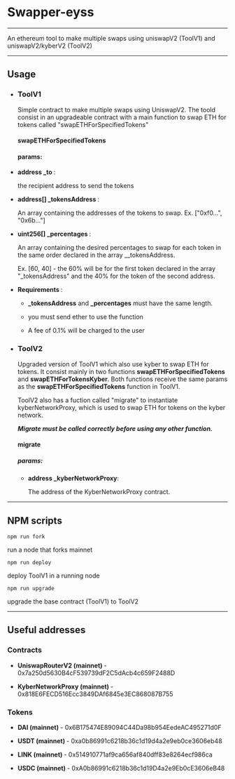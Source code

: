 # Swapper-eyss

---

An ethereum tool to make multiple swaps using uniswapV2 (ToolV1) and uniswapV2/kyberV2 (ToolV2)

---

## Usage

-   ### ToolV1

    Simple contract to make multiple swaps using UniswapV2. The toold consist in an upgradeable contract with a main function to swap ETH for tokens called "swapETHForSpecifiedTokens"

    #### swapETHForSpecifiedTokens

    #### params:

-   <b>address \_to </b>:<br>

    the recipient address to send the tokens

-   <b>address[] \_tokensAddress </b>:<br>

    An array containing the addresses of the tokens to swap. Ex. ["0xf0...", "0x6b..."]

-   <b>uint256[] \_percentages </b>:<br>

    An array containing the desired percentages to swap for each token in the same order declared in the array \_\_tokensAddress.

    Ex. [60, 40] - the 60% will be for the first token declared in the array "\_tokensAddress" and the 40% for the token of the second address.

-   <b> Requirements </b>: <br>

    -   <b>\_tokensAddress</b> and <b>\_percentages</b> must have the same length.

    -   you must send ether to use the function

    -   A fee of 0.1% will be charged to the user

-   ### ToolV2

    Upgraded version of ToolV1 which also use kyber to swap ETH for tokens. It consist mainly in two functions <b>swapETHForSpecifiedTokens</b> and <b>swapETHForTokensKyber</b>. Both functions receive the same params as the <b>swapETHForSpecifiedTokens</b>  function in ToolV1.

    ToolV2 also has a fuction called "migrate" to instantiate kyberNetworkProxy, which is used to swap ETH for tokens on the kyber network. 
      
      <b><i> Migrate must be called correctly before using any other function.</i></b>

    #### migrate

    ##### params: 

    * <b>address _kyberNetworkProxy</b>:

        The address of the KyberNetworkProxy contract.



----


## NPM scripts

    npm run fork

run a node that forks mainnet

    npm run deploy

deploy ToolV1 in a running node

    npm run upgrade

upgrade the base contract (ToolV1) to ToolV2

----
## Useful addresses

### Contracts

* <b>UniswapRouterV2 (mainnet) </b>- 0x7a250d5630B4cF539739dF2C5dAcb4c659F2488D

* <b> KyberNetworkProxy (mainnet) </b>-                                 0x818E6FECD516Ecc3849DAf6845e3EC868087B755

### Tokens

* <b> DAI (mainnet)</b> - 0x6B175474E89094C44Da98b954EedeAC495271d0F

* <b> USDT (mainnet) </b> - 0xa0b86991c6218b36c1d19d4a2e9eb0ce3606eb48

* <b> LINK (mainnet) </b> - 0x514910771af9ca656af840dff83e8264ecf986ca

* <b> USDC (mainnet) </b> - 0xA0b86991c6218b36c1d19D4a2e9Eb0cE3606eB48